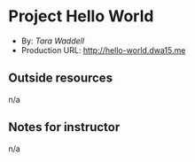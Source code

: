 # Project Hello World
+ By: *Tara Waddell*
+ Production URL: <http://hello-world.dwa15.me>

## Outside resources
n/a

## Notes for instructor
n/a
